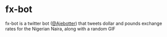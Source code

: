 # fx-bot
fx-bot is a twitter bot ([@Ajebotter](https://twitter.com/Ajebotter)) that tweets dollar and pounds exchange rates for the Nigerian Naira, along with a random GIF